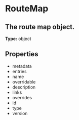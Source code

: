 # RouteMap

## The route map object.

**Type:** object

## Properties
* metadata
* entries
* name
* overridable
* description
* links
* overrides
* id
* type
* version

